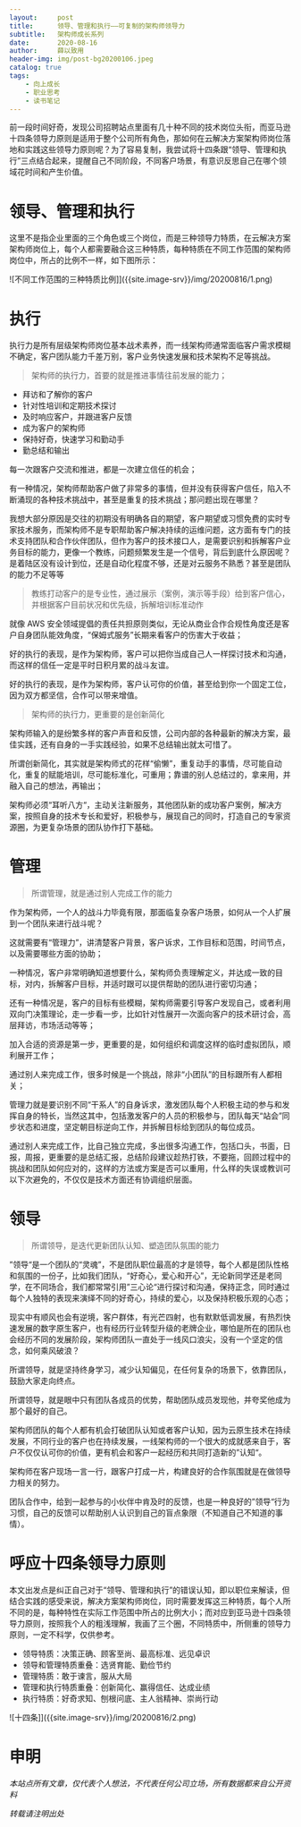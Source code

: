 ```yaml
---
layout:     post
title:      领导、管理和执行——可复制的架构师领导力
subtitle:   架构师成长系列
date:       2020-08-16
author:     薛以致用
header-img: img/post-bg20200106.jpeg
catalog: true
tags:
    - 向上成长
    - 职业思考
    - 读书笔记
---
```


前一段时间好奇，发现公司招聘站点里面有几十种不同的技术岗位头衔，而亚马逊十四条领导力原则是适用于整个公司所有角色，那如何在云解决方案架构师岗位落地和实践这些领导力原则呢？为了容易复制，我尝试将十四条跟“领导、管理和执行”三点结合起来，提醒自己不同阶段，不同客户场景，有意识反思自己在哪个领域花时间和产生价值。

# 领导、管理和执行

这里不是指企业里面的三个角色或三个岗位，而是三种领导力特质，在云解决方案架构师岗位上，每个人都需要融合这三种特质，每种特质在不同工作范围的架构师岗位中，所占的比例不一样，如下图所示：

![不同工作范围的三种特质比例]]({{site.image-srv}}/img/20200816/1.png)

# 执行

执行力是所有层级架构师岗位基本战术素养，而一线架构师通常面临客户需求模糊不确定，客户团队能力千差万别，客户业务快速发展和技术架构不足等挑战。

> 架构师的执行力，首要的就是推进事情往前发展的能力；

- 拜访和了解你的客户
- 针对性培训和定期技术探讨
- 及时响应客户，并跟进客户反馈
- 成为客户的架构师
- 保持好奇，快速学习和勤动手
- 勤总结和输出

每一次跟客户交流和推进，都是一次建立信任的机会；

有一种情况，架构师帮助客户做了非常多的事情，但并没有获得客户信任，陷入不断涌现的各种技术挑战中，甚至是重复的技术挑战；那问题出现在哪里？

我想大部分原因是交往的初期没有明确各自的期望，客户期望或习惯免费的实时专家技术服务，而架构师不是专职帮助客户解决持续的运维问题，这方面有专门的技术支持团队和合作伙伴团队，但作为客户的技术接口人，是需要识别和拆解客户业务目标的能力，更像一个教练，问题频繁发生是一个信号，背后到底什么原因呢？是着陆区没有设计到位，还是自动化程度不够，还是对云服务不熟悉？甚至是团队的能力不足等等

> 教练打动客户的是专业性，通过展示（案例，演示等手段）给到客户信心，并根据客户目前状况和优先级，拆解培训标准动作

就像 AWS 安全领域提倡的责任共担原则类似，无论从商业合作合规性角度还是客户自身团队能效角度，“保姆式服务”长期来看客户的伤害大于收益；

好的执行的表现，是作为架构师，客户可以把你当成自己人一样探讨技术和沟通，而这样的信任一定是平时日积月累的战斗友谊。

好的执行的表现，是作为架构师，客户认可你的价值，甚至给到你一个固定工位，因为双方都坚信，合作可以带来增值。

> 架构师的执行力，更重要的是创新简化

架构师输入的是纷繁多样的客户声音和反馈，公司内部的各种最新的解决方案，最佳实践，还有自身的一手实践经验，如果不总结输出就太可惜了。

所谓创新简化，其实就是架构师式的花样“偷懒”，重复动手的事情，尽可能自动化，重复的赋能培训，尽可能标准化，可重用；靠谱的别人总结过的，拿来用，并融入自己的想法，再输出；

架构师必须“耳听八方“，主动关注新服务，其他团队新的成功客户案例，解决方案，按照自身的技术专长和爱好，积极参与，展现自己的同时，打造自己的专家资源圈，为更复杂场景的团队协作打下基础。

# 管理

> 所谓管理，就是通过别人完成工作的能力

作为架构师，一个人的战斗力毕竟有限，那面临复杂客户场景，如何从一个人扩展到一个团队来进行战斗呢？

这就需要有“管理力”，讲清楚客户背景，客户诉求，工作目标和范围，时间节点，以及需要哪些方面的协助；

一种情况，客户非常明确知道想要什么，架构师负责理解定义，并达成一致的目标，对内，拆解客户目标，并适时跟可以提供帮助的团队进行密切沟通；

还有一种情况是，客户的目标有些模糊，架构师需要引导客户发现自己，或者利用双向门决策理论，走一步看一步，比如针对性展开一次面向客户的技术研讨会，高层拜访，市场活动等等；

加入合适的资源是第一步，更重要的是，如何组织和调度这样的临时虚拟团队，顺利展开工作；

通过别人来完成工作，很多时候是一个挑战，除非“小团队”的目标跟所有人都相关；

管理力就是要识别不同“干系人”的自身诉求，激发团队每个人积极主动的参与和发挥自身的特长，当然这其中，包括激发客户的人员的积极参与，团队每天“站会”同步状态和进度，坚定朝目标逆向工作，并拆解目标给到团队的每位成员。

通过别人来完成工作，比自己独立完成，多出很多沟通工作，包括口头，书面，日报，周报，更重要的是总结汇报，总结阶段建议趁热打铁，不要拖，回顾过程中的挑战和团队如何应对的，这样的方法或方案是否可以重用，什么样的失误或教训可以下次避免的，不仅仅是技术方面还有协调组织层面。


# 领导

> 所谓领导，是迭代更新团队认知、塑造团队氛围的能力

”领导“是一个团队的“灵魂”，不是团队职位最高的才是领导，每个人都是团队性格和氛围的一份子，比如我们团队，“好奇心，爱心和开心”，无论新同学还是老同学，在不同场合，我们都常常引用”三心论“进行探讨和沟通，保持正念，同时通过每个人独特的表现来演绎不同的好奇心，持续的爱心，以及保持积极乐观的心态；

现实中有顺风也会有逆境，客户群体，有光芒四射，也有默默低调发展，有热烈快速发展的数字原生客户，也有经历行业转型升级的老牌企业，哪怕是所在的团队也会经历不同的发展阶段，架构师团队一直处于一线风口浪尖，没有一个坚定的信念，如何乘风破浪？

所谓领导，就是坚持终身学习，减少认知偏见，在任何复杂的场景下，依靠团队，鼓励大家走向终点。

所谓领导，就是眼中只有团队各成员的优势，帮助团队成员发现他，并夸奖他成为那个最好的自己。

架构师团队的每个人都有机会打破团队认知或者客户认知，因为云原生技术在持续发展，不同行业的客户也在持续发展，一线架构师的一个很大的成就感来自于，客户不仅仅认可你的价值，更有机会和客户一起经历和共同打造新的”认知“。

架构师在客户现场一言一行，跟客户打成一片，构建良好的合作氛围就是在做领导力相关的努力。

团队合作中，给到一起参与的小伙伴中肯及时的反馈，也是一种良好的”领导“行为习惯，自己的反馈可以帮助别人认识到自己的盲点象限（不知道自己不知道的事情）。

# 呼应十四条领导力原则

本文出发点是纠正自己对于“领导、管理和执行”的错误认知，即以职位来解读，但结合实践的感受来说，解决方案架构师岗位，同时需要发挥这三种特质，每个人所不同的是，每种特性在实际工作范围中所占的比例大小；而对应到亚马逊十四条领导力原则，按照我个人的粗浅理解，我画了三个圈，不同特质中，所侧重的领导力原则，一定不科学，仅供参考。

- 领导特质：决策正确、顾客至尚、最高标准、远见卓识
- 领导和管理特质重叠：选贤育能、勤俭节约
- 管理特质：敢于谏言，服从大局
- 管理和执行特质重叠：创新简化、赢得信任、达成业绩
- 执行特质：好奇求知、刨根问底、主人翁精神、崇尚行动

![十四条]]({{site.image-srv}}/img/20200816/2.png)

# 申明

_本站点所有文章，仅代表个人想法，不代表任何公司立场，所有数据都来自公开资料_

*转载请注明出处*


